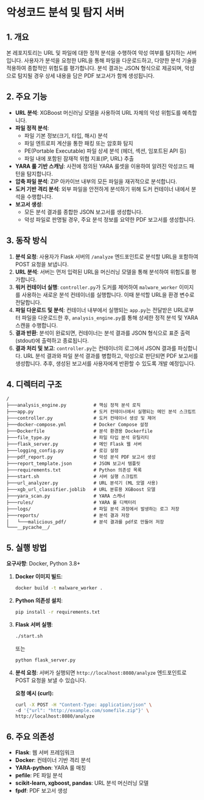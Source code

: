 # 악성코드 분석 및 탐지 서버

## 1. 개요

본 레포지토리는 URL 및 파일에 대한 정적 분석을 수행하여 악성 여부를 탐지하는 서버입니다. 사용자가 분석을 요청한 URL을 통해 파일을 다운로드하고, 다양한 분석 기술을 적용하여 종합적인 위험도를 평가합니다. 분석 결과는 JSON 형식으로 제공되며, 악성으로 탐지될 경우 상세 내용을 담은 PDF 보고서가 함께 생성됩니다.

## 2. 주요 기능

- **URL 분석**: XGBoost 머신러닝 모델을 사용하여 URL 자체의 악성 위험도를 예측합니다.
- **파일 정적 분석**:
    - 파일 기본 정보(크기, 타입, 해시) 분석
    - 파일 엔트로피 계산을 통한 패킹 또는 암호화 탐지
    - PE(Portable Executable) 파일 상세 분석 (헤더, 섹션, 임포트된 API 등)
    - 파일 내에 포함된 잠재적 위협 지표(IP, URL) 추출
- **YARA 룰 기반 스캐닝**: 사전에 정의된 YARA 룰셋을 이용하여 알려진 악성코드 패턴을 탐지합니다.
- **압축 파일 분석**: ZIP 아카이브 내부의 모든 파일을 재귀적으로 분석합니다.
- **도커 기반 격리 분석**: 외부 파일을 안전하게 분석하기 위해 도커 컨테이너 내에서 분석을 수행합니다.
- **보고서 생성**:
    - 모든 분석 결과를 종합한 JSON 보고서를 생성합니다.
    - 악성 파일로 판명될 경우, 주요 분석 정보를 요약한 PDF 보고서를 생성합니다.

## 3. 동작 방식

1.  **분석 요청**: 사용자가 Flask 서버의 `/analyze` 엔드포인트로 분석할 URL을 포함하여 POST 요청을 보냅니다.
2.  **URL 분석**: 서버는 먼저 입력된 URL을 머신러닝 모델을 통해 분석하여 위험도를 평가합니다.
3.  **워커 컨테이너 실행**: `controller.py`가 도커를 제어하여 `malware_worker` 이미지를 사용하는 새로운 분석 컨테이너를 실행합니다. 이때 분석할 URL을 환경 변수로 전달합니다.
4.  **파일 다운로드 및 분석**: 컨테이너 내부에서 실행되는 `app.py`는 전달받은 URL로부터 파일을 다운로드한 후, `analysis_engine.py`를 통해 상세한 정적 분석 및 YARA 스캔을 수행합니다.
5.  **결과 반환**: 분석이 완료되면, 컨테이너는 분석 결과를 JSON 형식으로 표준 출력(stdout)에 출력하고 종료됩니다.
6.  **결과 처리 및 보고**: `controller.py`는 컨테이너의 로그에서 JSON 결과를 파싱합니다. URL 분석 결과와 파일 분석 결과를 병합하고, 악성으로 판단되면 PDF 보고서를 생성합니다. 추후, 생성된 보고서를 사용자에게 반환할 수 있도록 개발 예정입니다.

## 4. 디렉터리 구조

```
/
├───analysis_engine.py          # 핵심 정적 분석 로직
├───app.py                      # 도커 컨테이너에서 실행되는 메인 분석 스크립트
├───controller.py               # 도커 컨테이너 생성 및 제어
├───docker-compose.yml          # Docker Compose 설정
├───Dockerfile                  # 분석 환경용 Dockerfile
├───file_type.py                # 파일 타입 분석 유틸리티
├───flask_server.py             # 메인 Flask 웹 서버
├───logging_config.py           # 로깅 설정
├───pdf_report.py               # 악성 분석 PDF 보고서 생성
├───report_template.json        # JSON 보고서 템플릿
├───requirements.txt            # Python 의존성 목록
├───start.sh                    # 서버 실행 스크립트
├───url_analyzer.py             # URL 분석기 (ML 모델 사용)
├───xgb_url_classifier.joblib   # URL 분류용 XGBoost 모델
├───yara_scan.py                # YARA 스캐너
├───rules/                      # YARA 룰 디렉터리
├───logs/                       # 파일 분석 과정에서 발생하는 로그 저장
├───reports/                    # 분석 결과 저장
│   └───malicious_pdf/          # 분석 결과를 pdf로 만들어 저장
└───__pycache__/
```

## 5. 실행 방법

**요구사항**: Docker, Python 3.8+

1.  **Docker 이미지 빌드**:
    ```bash
    docker build -t malware_worker .
    ```

2.  **Python 의존성 설치**:
    ```bash
    pip install -r requirements.txt
    ```

3.  **Flask 서버 실행**:
    ```bash
    ./start.sh
    ```
    또는
    ```bash
    python flask_server.py
    ```

4.  **분석 요청**:
    서버가 실행되면 `http://localhost:8080/analyze` 엔드포인트로 POST 요청을 보낼 수 있습니다.

    **요청 예시 (curl):**
    ```bash
    curl -X POST -H "Content-Type: application/json" \
    -d '{"url": "http://example.com/somefile.zip"}' \
    http://localhost:8080/analyze
    ```

## 6. 주요 의존성

-   **Flask**: 웹 서버 프레임워크
-   **Docker**: 컨테이너 기반 격리 분석
-   **YARA-python**: YARA 룰 매칭
-   **pefile**: PE 파일 분석
-   **scikit-learn, xgboost, pandas**: URL 분석 머신러닝 모델
-   **fpdf**: PDF 보고서 생성

